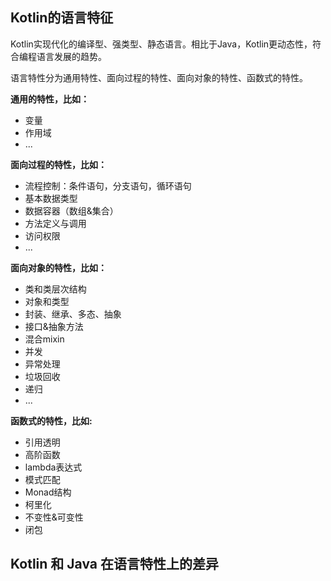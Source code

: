 ## Kotlin的语言特征

Kotlin实现代化的编译型、强类型、静态语言。相比于Java，Kotlin更动态性，符合编程语言发展的趋势。

语言特性分为通用特性、面向过程的特性、面向对象的特性、函数式的特性。

**通用的特性，比如：**

- 变量
- 作用域
- ...

**面向过程的特性，比如：**

- 流程控制：条件语句，分支语句，循环语句
- 基本数据类型
- 数据容器（数组&集合）
- 方法定义与调用
- 访问权限
- ...

**面向对象的特性，比如：**

- 类和类层次结构
- 对象和类型
- 封装、继承、多态、抽象
- 接口&抽象方法
- 混合mixin
- 并发
- 异常处理
- 垃圾回收
- 递归
- ...

**函数式的特性，比如:**

- 引用透明
- 高阶函数
- lambda表达式
- 模式匹配
- Monad结构
- 柯里化
- 不变性&可变性
- 闭包



## Kotlin 和 Java 在语言特性上的差异



